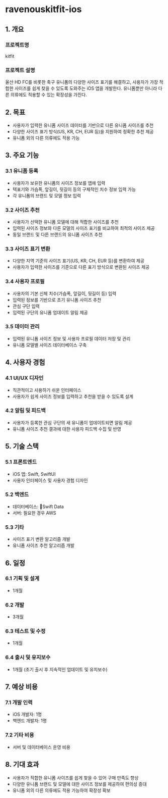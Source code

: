 # ravenouskitfit-ios

## 1. 개요

### 프로젝트명
kitfit

### 프로젝트 설명
울산 HD FC를 비롯한 축구 유니폼의 다양한 사이즈 표기를 해결하고, 사용자가 가장 적합한 사이즈를 쉽게 찾을 수 있도록 도와주는 iOS 앱을 개발한다. 유니폼뿐만 아니라 다른 의류에도 적용할 수 있는 확장성을 가진다.

## 2. 목표

- 사용자가 입력한 유니폼 사이즈 데이터를 기반으로 다른 유니폼 사이즈를 추천
- 다양한 사이즈 표기 방식(US, KR, CH, EUR 등)을 지원하여 정확한 추천 제공
- 유니폼 외의 다른 의류에도 적용 가능

## 3. 주요 기능

### 3.1 유니폼 등록
- 사용자가 보유한 유니폼의 사이즈 정보를 앱에 입력
- 텍표기와 가슴폭, 앞길이, 뒷길이 등의 구체적인 치수 정보 입력 가능
- 각 유니폼의 브랜드 및 모델 정보 입력

### 3.2 사이즈 추천
- 사용자가 선택한 유니폼 모델에 대해 적합한 사이즈를 추천
- 입력된 사이즈 정보와 다른 모델의 사이즈 표기를 비교하여 최적의 사이즈 제공
- 동일 브랜드 및 다른 브랜드의 유니폼 사이즈 추천

### 3.3 사이즈 표기 변환
- 다양한 지역 기준의 사이즈 표기(US, KR, CH, EUR 등)를 변환하여 제공
- 사용자가 입력한 사이즈를 기준으로 다른 표기 방식으로 변환된 사이즈 제공

### 3.4 사용자 프로필
- 사용자의 기본 신체 치수(가슴폭, 앞길이, 뒷길이 등) 입력
- 입력된 정보를 기반으로 초기 유니폼 사이즈 추천
- 관심 구단 입력
- 입력된 구단의 유니폼 업데이트 알림 제공

### 3.5 데이터 관리
- 입력된 유니폼 사이즈 정보 및 사용자 프로필 데이터 저장 및 관리
- 유니폼 모델별 사이즈 데이터베이스 구축

## 4. 사용자 경험

### 4.1 UI/UX 디자인
- 직관적이고 사용하기 쉬운 인터페이스
- 사용자가 쉽게 사이즈 정보를 입력하고 추천을 받을 수 있도록 설계

### 4.2 알림 및 피드백
- 사용자가 등록한 관심 구단의 새 유니폼이 업데이트되면 알림 제공
- 유니폼 사이즈 추천 결과에 대한 사용자 피드백 수집 및 반영

## 5. 기술 스택

### 5.1 프론트엔드
- iOS 앱: Swift, SwiftUI
- 사용자 인터페이스 및 사용자 경험 디자인

### 5.2 백엔드
- 데이터베이스: Swift Data
- 서버: 필요한 경우 AWS

### 5.3 기타
- 사이즈 표기 변환 알고리즘 개발
- 유니폼 사이즈 추천 알고리즘 개발

## 6. 일정

### 6.1 기획 및 설계
- 1개월

### 6.2 개발
- 3개월

### 6.3 테스트 및 수정
- 1개월

### 6.4 출시 및 유지보수
- 1개월 (초기 출시 후 지속적인 업데이트 및 유지보수)

## 7. 예상 비용

### 7.1 개발 인력
- iOS 개발자: 1명
- 백엔드 개발자: 1명

### 7.2 기타 비용
- 서버 및 데이터베이스 운영 비용

## 8. 기대 효과

- 사용자가 적합한 유니폼 사이즈를 쉽게 찾을 수 있어 구매 만족도 향상
- 다양한 유니폼 브랜드 및 모델에 대한 사이즈 정보를 제공하여 편의성 증대
- 유니폼 외의 다른 의류에도 적용 가능하여 확장성 확보
